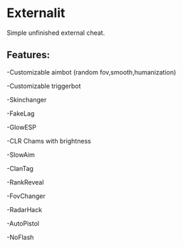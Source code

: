 # Externalit

Simple unfinished external cheat.

## Features:

-Customizable aimbot (random fov,smooth,humanization)

-Customizable triggerbot

-Skinchanger

-FakeLag

-GlowESP

-CLR Chams with brightness

-SlowAim

-ClanTag

-RankReveal

-FovChanger

-RadarHack

-AutoPistol

-NoFlash


